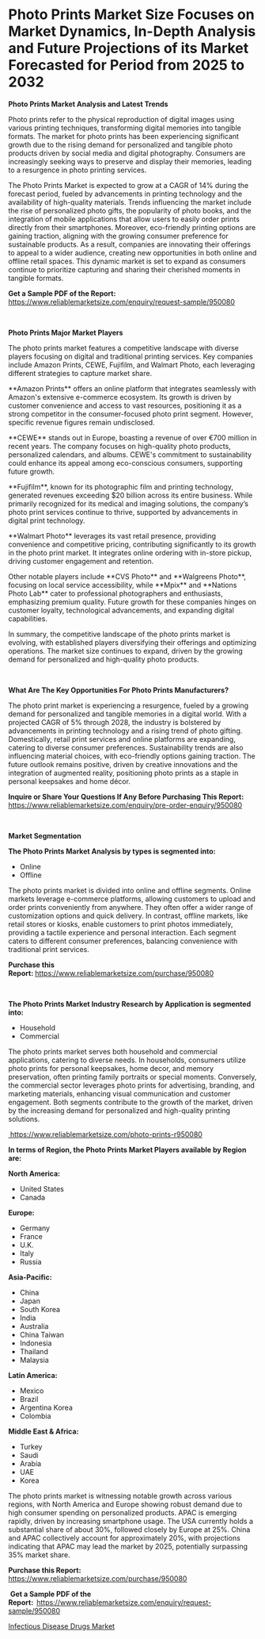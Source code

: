 <p><h1>Photo Prints Market Size Focuses on Market Dynamics, In-Depth Analysis and Future Projections of its Market Forecasted for Period from 2025 to 2032</h1></p><p><strong>Photo Prints Market Analysis and Latest Trends</strong></p>
<p><p>Photo prints refer to the physical reproduction of digital images using various printing techniques, transforming digital memories into tangible formats. The market for photo prints has been experiencing significant growth due to the rising demand for personalized and tangible photo products driven by social media and digital photography. Consumers are increasingly seeking ways to preserve and display their memories, leading to a resurgence in photo printing services.</p><p>The Photo Prints Market is expected to grow at a CAGR of 14% during the forecast period, fueled by advancements in printing technology and the availability of high-quality materials. Trends influencing the market include the rise of personalized photo gifts, the popularity of photo books, and the integration of mobile applications that allow users to easily order prints directly from their smartphones. Moreover, eco-friendly printing options are gaining traction, aligning with the growing consumer preference for sustainable products. As a result, companies are innovating their offerings to appeal to a wider audience, creating new opportunities in both online and offline retail spaces. This dynamic market is set to expand as consumers continue to prioritize capturing and sharing their cherished moments in tangible formats.</p></p>
<p><strong>Get a Sample PDF of the Report:&nbsp;</strong> <a href="https://www.reliablemarketsize.com/enquiry/request-sample/950080?utm_campaign=3069&utm_medium=2&utm_source=Github&utm_content=ia&utm_term=07032025&utm_id=photo-prints">https://www.reliablemarketsize.com/enquiry/request-sample/950080</a></p>
<p>&nbsp;</p>
<p><strong>Photo Prints Major Market Players</strong></p>
<p><p>The photo prints market features a competitive landscape with diverse players focusing on digital and traditional printing services. Key companies include Amazon Prints, CEWE, Fujifilm, and Walmart Photo, each leveraging different strategies to capture market share.</p><p>**Amazon Prints** offers an online platform that integrates seamlessly with Amazon's extensive e-commerce ecosystem. Its growth is driven by customer convenience and access to vast resources, positioning it as a strong competitor in the consumer-focused photo print segment. However, specific revenue figures remain undisclosed.</p><p>**CEWE** stands out in Europe, boasting a revenue of over €700 million in recent years. The company focuses on high-quality photo products, personalized calendars, and albums. CEWE's commitment to sustainability could enhance its appeal among eco-conscious consumers, supporting future growth.</p><p>**Fujifilm**, known for its photographic film and printing technology, generated revenues exceeding $20 billion across its entire business. While primarily recognized for its medical and imaging solutions, the company’s photo print services continue to thrive, supported by advancements in digital print technology.</p><p>**Walmart Photo** leverages its vast retail presence, providing convenience and competitive pricing, contributing significantly to its growth in the photo print market. It integrates online ordering with in-store pickup, driving customer engagement and retention.</p><p>Other notable players include **CVS Photo** and **Walgreens Photo**, focusing on local service accessibility, while **Mpix** and **Nations Photo Lab** cater to professional photographers and enthusiasts, emphasizing premium quality. Future growth for these companies hinges on customer loyalty, technological advancements, and expanding digital capabilities.</p><p>In summary, the competitive landscape of the photo prints market is evolving, with established players diversifying their offerings and optimizing operations. The market size continues to expand, driven by the growing demand for personalized and high-quality photo products.</p></p>
<p>&nbsp;</p>
<p><strong>What Are The Key Opportunities For Photo Prints Manufacturers?</strong></p>
<p><p>The photo print market is experiencing a resurgence, fueled by a growing demand for personalized and tangible memories in a digital world. With a projected CAGR of 5% through 2028, the industry is bolstered by advancements in printing technology and a rising trend of photo gifting. Domestically, retail print services and online platforms are expanding, catering to diverse consumer preferences. Sustainability trends are also influencing material choices, with eco-friendly options gaining traction. The future outlook remains positive, driven by creative innovations and the integration of augmented reality, positioning photo prints as a staple in personal keepsakes and home décor.</p></p>
<p><strong>Inquire or Share Your Questions If Any Before Purchasing This Report:</strong> <a href="https://www.reliablemarketsize.com/enquiry/pre-order-enquiry/950080?utm_campaign=3069&utm_medium=2&utm_source=Github&utm_content=ia&utm_term=07032025&utm_id=photo-prints">https://www.reliablemarketsize.com/enquiry/pre-order-enquiry/950080</a></p>
<p>&nbsp;</p>
<p><strong>Market Segmentation</strong></p>
<p><strong>The Photo Prints Market Analysis by types is segmented into:</strong></p>
<p><ul><li>Online</li><li>Offline</li></ul></p>
<p><p>The photo prints market is divided into online and offline segments. Online markets leverage e-commerce platforms, allowing customers to upload and order prints conveniently from anywhere. They often offer a wider range of customization options and quick delivery. In contrast, offline markets, like retail stores or kiosks, enable customers to print photos immediately, providing a tactile experience and personal interaction. Each segment caters to different consumer preferences, balancing convenience with traditional print services.</p></p>
<p><strong>Purchase this Report:&nbsp;</strong><a href="https://www.reliablemarketsize.com/purchase/950080?utm_campaign=3069&utm_medium=2&utm_source=Github&utm_content=ia&utm_term=07032025&utm_id=photo-prints">https://www.reliablemarketsize.com/purchase/950080</a></p>
<p>&nbsp;</p>
<p><strong>The Photo Prints Market Industry Research by Application is segmented into:</strong></p>
<p><ul><li>Household</li><li>Commercial</li></ul></p>
<p><p>The photo prints market serves both household and commercial applications, catering to diverse needs. In households, consumers utilize photo prints for personal keepsakes, home decor, and memory preservation, often printing family portraits or special moments. Conversely, the commercial sector leverages photo prints for advertising, branding, and marketing materials, enhancing visual communication and customer engagement. Both segments contribute to the growth of the market, driven by the increasing demand for personalized and high-quality printing solutions.</p></p>
<p><a href="https://www.reliablemarketsize.com/photo-prints-r950080?utm_campaign=3069&utm_medium=2&utm_source=Github&utm_content=ia&utm_term=07032025&utm_id=photo-prints">&nbsp;https://www.reliablemarketsize.com/photo-prints-r950080</a></p>
<p><strong>In terms of Region, the Photo Prints Market Players available by Region are:</strong></p>
<p>
    <p> <strong> North America: </strong>
        <ul>
            <li>United States</li>
            <li>Canada</li>
        </ul>
        </p> 
    <p> <strong> Europe: </strong>
        <ul>
            <li>Germany</li>
            <li>France</li>
            <li>U.K.</li>
            <li>Italy</li>
            <li>Russia</li>
        </ul>
        </p> 
    <p> <strong> Asia-Pacific: </strong>
        <ul>
            <li>China</li>
            <li>Japan</li>
            <li>South Korea</li>
            <li>India</li>
            <li>Australia</li>
            <li>China Taiwan</li>
            <li>Indonesia</li>
            <li>Thailand</li>
            <li>Malaysia</li>
        </ul>
        </p> 
    <p> <strong> Latin America: </strong>
        <ul>
            <li>Mexico</li>
            <li>Brazil</li>
            <li>Argentina Korea</li>
            <li>Colombia</li>
        </ul>
        </p> 
    <p> <strong> Middle East & Africa: </strong>
        <ul>
            <li>Turkey</li>
            <li>Saudi</li>
            <li>Arabia</li>
            <li>UAE</li>
            <li>Korea</li>
        </ul>
    </p>
    </p>
<p><p>The photo prints market is witnessing notable growth across various regions, with North America and Europe showing robust demand due to high consumer spending on personalized products. APAC is emerging rapidly, driven by increasing smartphone usage. The USA currently holds a substantial share of about 30%, followed closely by Europe at 25%. China and APAC collectively account for approximately 20%, with projections indicating that APAC may lead the market by 2025, potentially surpassing 35% market share.</p></p>
<p><strong>Purchase this Report: </strong><a href="https://www.reliablemarketsize.com/purchase/950080?utm_campaign=3069&utm_medium=2&utm_source=Github&utm_content=ia&utm_term=07032025&utm_id=photo-prints">https://www.reliablemarketsize.com/purchase/950080</a></p>
<p>&nbsp;<strong>Get a Sample PDF of the Report:&nbsp;&nbsp;</strong><a href="https://www.reliablemarketsize.com/enquiry/request-sample/950080?utm_campaign=3069&utm_medium=2&utm_source=Github&utm_content=ia&utm_term=07032025&utm_id=photo-prints">https://www.reliablemarketsize.com/enquiry/request-sample/950080</a></p>
<p><strong></strong></p>
<p><p><a href="https://github.com/ajayanhaizan/Market-Research-Report-List-1/blob/main/infectious-disease-drugs-market.md?utm_campaign=3069&utm_medium=2&utm_source=Github&utm_content=ia&utm_term=07032025&utm_id=photo-prints">Infectious Disease Drugs Market</a></p></p>